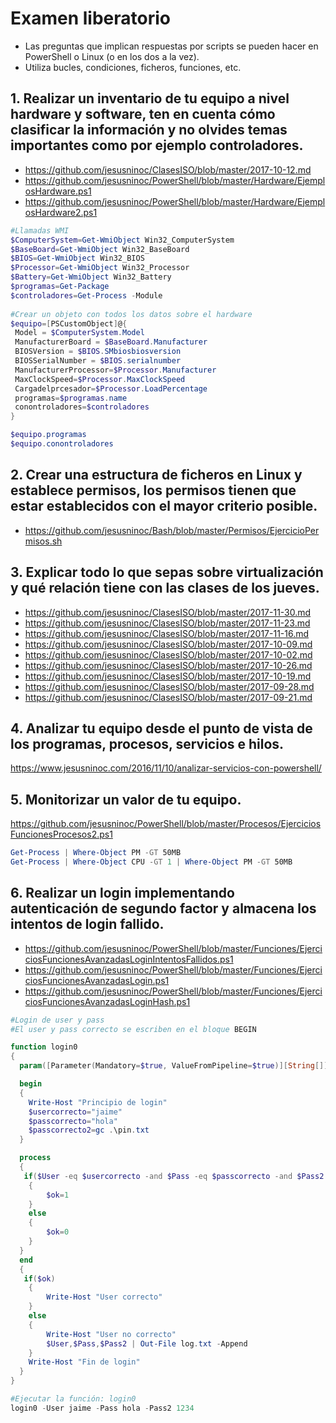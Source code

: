 # Examen liberatorio
- Las preguntas que implican respuestas por scripts se pueden hacer en PowerShell o Linux (o en los dos a la vez).
- Utiliza bucles, condiciones, ficheros, funciones, etc.
 
## 1. Realizar un inventario de tu equipo a nivel hardware y software, ten en cuenta cómo clasificar la información y no olvides temas importantes como por ejemplo controladores.
* https://github.com/jesusninoc/ClasesISO/blob/master/2017-10-12.md
* https://github.com/jesusninoc/PowerShell/blob/master/Hardware/EjemplosHardware.ps1
* https://github.com/jesusninoc/PowerShell/blob/master/Hardware/EjemplosHardware2.ps1

```PowerShell
#Llamadas WMI
$ComputerSystem=Get-WmiObject Win32_ComputerSystem
$BaseBoard=Get-WmiObject Win32_BaseBoard
$BIOS=Get-WmiObject Win32_BIOS
$Processor=Get-WmiObject Win32_Processor
$Battery=Get-WmiObject Win32_Battery
$programas=Get-Package
$controladores=Get-Process -Module
 
#Crear un objeto con todos los datos sobre el hardware
$equipo=[PSCustomObject]@{
 Model = $ComputerSystem.Model
 ManufacturerBoard = $BaseBoard.Manufacturer
 BIOSVersion = $BIOS.SMbiosbiosversion
 BIOSSerialNumber = $BIOS.serialnumber
 ManufacturerProcessor=$Processor.Manufacturer
 MaxClockSpeed=$Processor.MaxClockSpeed
 Cargadelprcesador=$Processor.LoadPercentage
 programas=$programas.name
 conontroladores=$controladores
}

$equipo.programas
$equipo.conontroladores
```

## 2. Crear una estructura de ficheros en Linux y establece permisos, los permisos tienen que estar establecidos con el mayor criterio posible.
* https://github.com/jesusninoc/Bash/blob/master/Permisos/EjercicioPermisos.sh

## 3. Explicar todo lo que sepas sobre virtualización y qué relación tiene con las clases de los jueves.
* https://github.com/jesusninoc/ClasesISO/blob/master/2017-11-30.md
* https://github.com/jesusninoc/ClasesISO/blob/master/2017-11-23.md
* https://github.com/jesusninoc/ClasesISO/blob/master/2017-11-16.md
* https://github.com/jesusninoc/ClasesISO/blob/master/2017-10-09.md
* https://github.com/jesusninoc/ClasesISO/blob/master/2017-10-02.md
* https://github.com/jesusninoc/ClasesISO/blob/master/2017-10-26.md
* https://github.com/jesusninoc/ClasesISO/blob/master/2017-10-19.md
* https://github.com/jesusninoc/ClasesISO/blob/master/2017-09-28.md
* https://github.com/jesusninoc/ClasesISO/blob/master/2017-09-21.md

## 4. Analizar tu equipo desde el punto de vista de los programas, procesos, servicios e hilos.
https://www.jesusninoc.com/2016/11/10/analizar-servicios-con-powershell/

## 5. Monitorizar un valor de tu equipo.
https://github.com/jesusninoc/PowerShell/blob/master/Procesos/EjerciciosFuncionesProcesos2.ps1
```PowerShell
Get-Process | Where-Object PM -GT 50MB
Get-Process | Where-Object CPU -GT 1 | Where-Object PM -GT 50MB
```

## 6. Realizar un login implementando autenticación de segundo factor y almacena los intentos de login fallido.
* https://github.com/jesusninoc/PowerShell/blob/master/Funciones/EjerciciosFuncionesAvanzadasLoginIntentosFallidos.ps1
* https://github.com/jesusninoc/PowerShell/blob/master/Funciones/EjerciciosFuncionesAvanzadasLogin.ps1
* https://github.com/jesusninoc/PowerShell/blob/master/Funciones/EjerciciosFuncionesAvanzadasLoginHash.ps1

```PowerShell
#Login de user y pass
#El user y pass correcto se escriben en el bloque BEGIN

function login0
{
  param([Parameter(Mandatory=$true, ValueFromPipeline=$true)][String[]][AllowEmptyString()]$User,$Pass,$Pass2)

  begin
  {
    Write-Host "Principio de login"
    $usercorrecto="jaime"
    $passcorrecto="hola"
    $passcorrecto2=gc .\pin.txt
  }

  process
  {
   if($User -eq $usercorrecto -and $Pass -eq $passcorrecto -and $Pass2 -eq $passcorrecto2)
    {
        $ok=1
    }
    else
    {
        $ok=0
    }
  }
  end
  {
   if($ok)
    {
        Write-Host "User correcto"
    }
    else
    {
        Write-Host "User no correcto"
        $User,$Pass,$Pass2 | Out-File log.txt -Append
    }
    Write-Host "Fin de login"
  }
}

#Ejecutar la función: login0
login0 -User jaime -Pass hola -Pass2 1234
```
